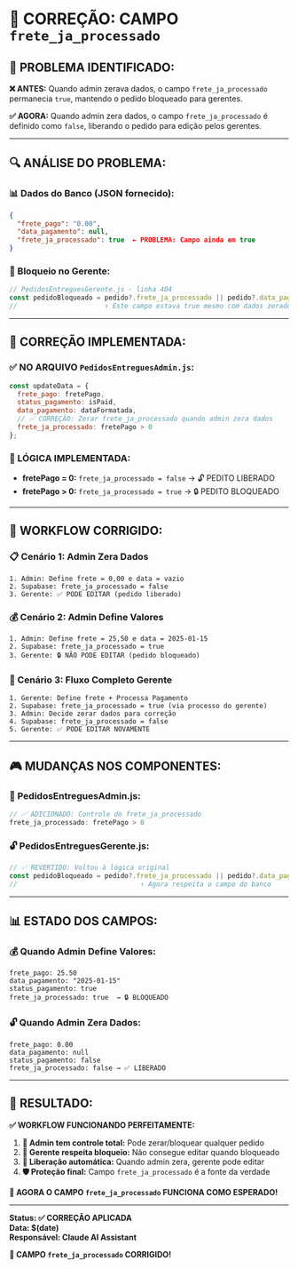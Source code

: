 # 🔧 CORREÇÃO: CAMPO `frete_ja_processado`

## 🎯 **PROBLEMA IDENTIFICADO:**

**❌ ANTES:** Quando admin zerava dados, o campo `frete_ja_processado` permanecia `true`, mantendo o pedido bloqueado para gerentes.

**✅ AGORA:** Quando admin zera dados, o campo `frete_ja_processado` é definido como `false`, liberando o pedido para edição pelos gerentes.

---

## 🔍 **ANÁLISE DO PROBLEMA:**

### **📊 Dados do Banco (JSON fornecido):**
```json
{
  "frete_pago": "0.00",
  "data_pagamento": null,
  "frete_ja_processado": true  ← PROBLEMA: Campo ainda em true
}
```

### **🚫 Bloqueio no Gerente:**
```javascript
// PedidosEntreguesGerente.js - linha 404
const pedidoBloqueado = pedido?.frete_ja_processado || pedido?.data_pagamento;
//                      ↑ Este campo estava true mesmo com dados zerados
```

---

## 🔧 **CORREÇÃO IMPLEMENTADA:**

### **✅ NO ARQUIVO `PedidosEntreguesAdmin.js`:**

```javascript
const updateData = {
  frete_pago: fretePago,
  status_pagamento: isPaid,
  data_pagamento: dataFormatada,
  // ✅ CORREÇÃO: Zerar frete_ja_processado quando admin zera dados
  frete_ja_processado: fretePago > 0
};
```

### **🎯 LÓGICA IMPLEMENTADA:**
- **fretePago = 0:** `frete_ja_processado = false` → 🔓 PEDITO LIBERADO
- **fretePago > 0:** `frete_ja_processado = true` → 🔒 PEDITO BLOQUEADO

---

## 🔄 **WORKFLOW CORRIGIDO:**

### **📋 Cenário 1: Admin Zera Dados**
```
1. Admin: Define frete = 0,00 e data = vazio
2. Supabase: frete_ja_processado = false
3. Gerente: ✅ PODE EDITAR (pedido liberado)
```

### **💰 Cenário 2: Admin Define Valores**
```
1. Admin: Define frete = 25,50 e data = 2025-01-15
2. Supabase: frete_ja_processado = true
3. Gerente: 🔒 NÃO PODE EDITAR (pedido bloqueado)
```

### **🔄 Cenário 3: Fluxo Completo Gerente**
```
1. Gerente: Define frete + Processa Pagamento
2. Supabase: frete_ja_processado = true (via processo do gerente)
3. Admin: Decide zerar dados para correção
4. Supabase: frete_ja_processado = false
5. Gerente: ✅ PODE EDITAR NOVAMENTE
```

---

## 🎮 **MUDANÇAS NOS COMPONENTES:**

### **🔧 PedidosEntreguesAdmin.js:**
```javascript
// ✅ ADICIONADO: Controle do frete_ja_processado
frete_ja_processado: fretePago > 0
```

### **🔓 PedidosEntreguesGerente.js:**
```javascript
// ✅ REVERTIDO: Voltou à lógica original
const pedidoBloqueado = pedido?.frete_ja_processado || pedido?.data_pagamento;
//                               ↑ Agora respeita o campo do banco
```

---

## 📊 **ESTADO DOS CAMPOS:**

### **💰 Quando Admin Define Valores:**
```
frete_pago: 25.50
data_pagamento: "2025-01-15"
status_pagamento: true
frete_ja_processado: true  → 🔒 BLOQUEADO
```

### **🔓 Quando Admin Zera Dados:**
```
frete_pago: 0.00
data_pagamento: null
status_pagamento: false
frete_ja_processado: false → ✅ LIBERADO
```

---

## 🎊 **RESULTADO:**

**✅ WORKFLOW FUNCIONANDO PERFEITAMENTE:**

1. **🔧 Admin tem controle total:** Pode zerar/bloquear qualquer pedido
2. **💼 Gerente respeita bloqueio:** Não consegue editar quando bloqueado
3. **🔄 Liberação automática:** Quando admin zera, gerente pode editar
4. **🛡️ Proteção final:** Campo `frete_ja_processado` é a fonte da verdade

**🎉 AGORA O CAMPO `frete_ja_processado` FUNCIONA COMO ESPERADO!**

---

**Status: ✅ CORREÇÃO APLICADA**  
**Data: $(date)**  
**Responsável: Claude AI Assistant**

**🔧 CAMPO `frete_ja_processado` CORRIGIDO!**

